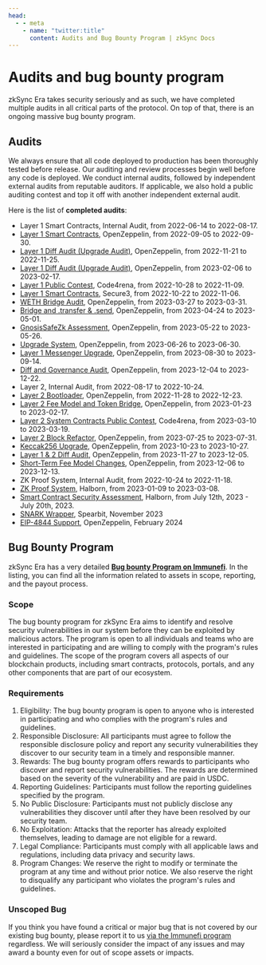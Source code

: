 ```yaml
---
head:
  - - meta
    - name: "twitter:title"
      content: Audits and Bug Bounty Program | zkSync Docs
---
```


# Audits and bug bounty program

zkSync Era takes security seriously and as such, we have completed multiple audits in all critical parts of the protocol. On top of that, there is an ongoing massive bug bounty program.

## Audits

We always ensure that all code deployed to production has been thoroughly tested before release. Our auditing and review processes begin well before any code is deployed. We conduct internal audits, followed by independent external audits from reputable auditors. If applicable, we also hold a public auditing contest and top it off with another independent external audit.

Here is the list of **completed audits**:

- Layer 1 Smart Contracts, Internal Audit, from 2022-06-14 to 2022-08-17.
- [Layer 1 Smart Contracts](https://blog.openzeppelin.com/zksync-layer-1-audit/), OpenZeppelin, from 2022-09-05 to 2022-09-30.
- [Layer 1 Diff Audit (Upgrade Audit)](https://blog.openzeppelin.com/zksync-layer-1-diff-audit/), OpenZeppelin, from 2022-11-21 to 2022-11-25.
- [Layer 1 Diff Audit (Upgrade Audit)](https://blog.openzeppelin.com/zksync-l1-diff-audit-february-2023/), OpenZeppelin, from 2023-02-06 to 2023-02-17.
- [Layer 1 Public Contest](https://code4rena.com/reports/2022-10-zksync/), Code4rena, from 2022-10-28 to 2022-11-09.
- [Layer 1 Smart Contracts](https://github.com/Secure3Audit/Secure3Academy/blob/main/audit_reports/zkSync/zkSync_L1_final_Secure3_Audit_Report.pdf), Secure3, from 2022-10-22 to 2022-11-06.
- [WETH Bridge Audit](https://blog.openzeppelin.com/zksync-weth-bridge-audit), OpenZeppelin, from 2023-03-27 to 2023-03-31.
- [Bridge and .transfer & .send](https://blog.openzeppelin.com/zksync-bridge-and-.transfer-.send-diff-audit), OpenZeppelin, from 2023-04-24 to 2023-05-01.
- [GnosisSafeZk Assessment](https://blog.openzeppelin.com/zksync-gnosissafezk-assessment-1), OpenZeppelin, from 2023-05-22 to 2023-05-26.
- [Upgrade System](https://blog.openzeppelin.com/zksync-upgrade-system-audit), OpenZeppelin, from 2023-06-26 to 2023-06-30.
- [Layer 1 Messenger Upgrade](https://blog.openzeppelin.com/zksync-l1messenger-upgrade-audit), OpenZeppelin, from 2023-08-30 to 2023-09-14.
- [Diff and Governance Audit](https://blog.openzeppelin.com/december-diff-and-governance-audit), OpenZeppelin, from 2023-12-04 to 2023-12-22.
- Layer 2, Internal Audit, from 2022-08-17 to 2022-10-24.
- [Layer 2 Bootloader](https://blog.openzeppelin.com/zksync-bootloader-audit-report/), OpenZeppelin, from 2022-11-28 to 2022-12-23.
- [Layer 2 Fee Model and Token Bridge](https://blog.openzeppelin.com/zksync-fee-model-and-token-bridge-audit/), OpenZeppelin, from 2023-01-23 to 2023-02-17.
- [Layer 2 System Contracts Public Contest](https://code4rena.com/contests/2023-03-zksync-era-system-contracts-contest), Code4rena, from 2023-03-10 to 2023-03-19.
- [Layer 2 Block Refactor](https://blog.openzeppelin.com/zksync-l2-block-refactor-audit), OpenZeppelin, from 2023-07-25 to 2023-07-31.
- [Keccak256 Upgrade](https://blog.openzeppelin.com/zksync-keccak256-upgrade-audit), OpenZeppelin, from 2023-10-23 to 2023-10-27.
- [Layer 1 & 2 Diff Audit](https://blog.openzeppelin.com/november-diff-audit), OpenZeppelin, from 2023-11-27 to 2023-12-05.
- [Short-Term Fee Model Changes](https://blog.openzeppelin.com/short-term-fee-model-changes-audit), OpenZeppelin, from 2023-12-06 to 2023-12-13.
- ZK Proof System, Internal Audit, from 2022-10-24 to 2022-11-18.
- [ZK Proof System](https://github.com/HalbornSecurity/PublicReports/blob/master/ZK%20Audits/MatterLabs_zkSync_Era_Circuits_Zero_Knowledge_Security_Audit_Report_Halborn_Final..pdf), Halborn, from 2023-01-09 to 2023-03-08.
- [Smart Contract Security Assessment](https://github.com/HalbornSecurity/PublicReports/blob/master/Solidity%20Smart%20Contract%20Audits/MatterLabs_Verifier_Smart_Contract_Security_Assessment_Report_Halborn_Final.pdf), Halborn, from July 12th, 2023 - July 20th, 2023.
- [SNARK Wrapper](https://github.com/spearbit/portfolio/blob/master/pdfs/Matter-labs-snark-wrapper-Spearbit-Security-Review.pdf), Spearbit, November 2023
- [EIP-4844 Support](https://blog.openzeppelin.com/eip-4844-support-audit), OpenZeppelin, February 2024

## Bug Bounty Program

zkSync Era has a very detailed **[Bug bounty Program on Immunefi](https://immunefi.com/bounty/zksyncera/)**. In the listing, you can find all the information related to assets in scope, reporting, and the payout process.

### Scope

The bug bounty program for zkSync Era aims to identify and resolve security vulnerabilities in our system before they can be exploited by malicious actors. The program is open to all individuals and teams who are interested in participating and are willing to comply with the program's rules and guidelines. The scope of the program covers all aspects of our blockchain products, including smart contracts, protocols, portals, and any other components that are part of our ecosystem.

### Requirements

1. Eligibility: The bug bounty program is open to anyone who is interested in participating and who complies with the program's rules and guidelines.
2. Responsible Disclosure: All participants must agree to follow the responsible disclosure policy and report any security vulnerabilities they discover to our security team in a timely and responsible manner.
3. Rewards: The bug bounty program offers rewards to participants who discover and report security vulnerabilities. The rewards are determined based on the severity of the vulnerability and are paid in USDC.
4. Reporting Guidelines: Participants must follow the reporting guidelines specified by the program.
5. No Public Disclosure: Participants must not publicly disclose any vulnerabilities they discover until after they have been resolved by our security team.
6. No Exploitation: Attacks that the reporter has already exploited themselves, leading to damage are not eligible for a reward.
7. Legal Compliance: Participants must comply with all applicable laws and regulations, including data privacy and security laws.
8. Program Changes: We reserve the right to modify or terminate the program at any time and without prior notice. We also reserve the right to disqualify any participant who violates the program's rules and guidelines.

### Unscoped Bug

If you think you have found a critical or major bug that is not covered by our existing bug bounty, please report it to us [via the Immunefi program](https://immunefi.com/bounty/zksyncera/) regardless. We will seriously consider the impact of any issues and may award a bounty even for out of scope assets or impacts.
